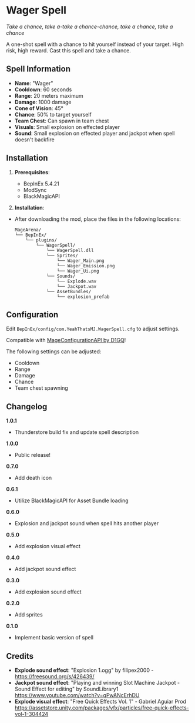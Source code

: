 # Wager Spell
*Take a chance, take a-take a chance-chance, take a chance, take a chance*

A one-shot spell with a chance to hit yourself instead of your target.
High risk, high reward.
Cast this spell and take a chance.

## Spell Information
* **Name**: "Wager"
* **Cooldown**: 60 seconds
* **Range**: 20 meters maximum
* **Damage**: 1000 damage
* **Cone of Vision**: 45°
* **Chance**: 50% to target yourself
* **Team Chest**: Can spawn in team chest
* **Visuals**: Small explosion on effected player
* **Sound**: Small explosion on effected player and jackpot when spell doesn't backfire

## Installation

1. **Prerequisites**:
   - BepInEx 5.4.21
   - ModSync
   - BlackMagicAPI

2. **Installation**:
- After downloading the mod, place the files in the following locations:

   ```
   MageArena/
   └── BepInEx/
       └── plugins/
           └── WagerSpell/
			   └── WagerSpell.dll
			   └── Sprites/
			       └── Wager_Main.png
			       └── Wager_Emission.png
			       └── Wager_Ui.png
			   └── Sounds/
			       └── Explode.wav
			       └── Jackpot.wav
			   └── AssetBundles/
			       └── explosion_prefab
   ```
## Configuration
Edit `BepInEx/config/com.YeahThatsMJ.WagerSpell.cfg` to adjust settings.

Compatible with [MageConfigurationAPI by D1GQ](https://thunderstore.io/c/mage-arena/p/D1GQ/MageConfigurationAPI/)!

The following settings can be adjusted:
* Cooldown
* Range
* Damage
* Chance
* Team chest spawning

## Changelog
**1.0.1**
* Thunderstore build fix and update spell description

**1.0.0**
* Public release!

**0.7.0**
* Add death icon

**0.6.1**
* Utilize BlackMagicAPI for Asset Bundle loading

**0.6.0**
* Explosion and jackpot sound when spell hits another player

**0.5.0**
* Add explosion visual effect

**0.4.0**
* Add jackpot sound effect

**0.3.0**
* Add explosion sound effect

**0.2.0**
* Add sprites

**0.1.0**
* Implement basic version of spell

## Credits
* **Explode sound effect**: "Explosion 1.ogg" by filipex2000 - https://freesound.org/s/426439/
* **Jackpot sound effect**: "Playing and winning Slot Machine Jackpot - Sound Effect for editing" by SoundLibrary1 https://www.youtube.com/watch?v=qPwANcErhDU
* **Explode visual effect**: "Free Quick Effects Vol. 1" - Gabriel Aguiar Prod https://assetstore.unity.com/packages/vfx/particles/free-quick-effects-vol-1-304424
